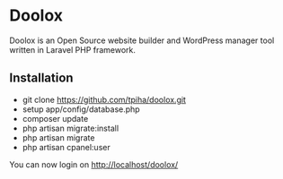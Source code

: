 Doolox
======

Doolox is an Open Source website builder and WordPress manager tool written in Laravel PHP framework.

## Installation ##

* git clone https://github.com/tpiha/doolox.git
* setup app/config/database.php
* composer update
* php artisan migrate:install
* php artisan migrate
* php artisan cpanel:user

You can now login on [http://localhost/doolox/](http://localhost/doolox/)
